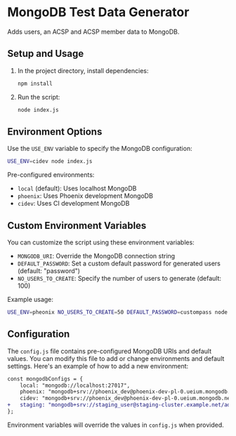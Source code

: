 # MongoDB Test Data Generator

Adds users, an ACSP and ACSP member data to MongoDB.

## Setup and Usage

1. In the project directory, install dependencies:
   ```bash
   npm install
   ```

2. Run the script:
   ```bash
   node index.js
   ```

## Environment Options

Use the `USE_ENV` variable to specify the MongoDB configuration:

```bash
USE_ENV=cidev node index.js
```

Pre-configured environments:
- `local` (default): Uses localhost MongoDB
- `phoenix`: Uses Phoenix development MongoDB
- `cidev`: Uses CI development MongoDB

## Custom Environment Variables

You can customize the script using these environment variables:

- `MONGODB_URI`: Override the MongoDB connection string
- `DEFAULT_PASSWORD`: Set a custom default password for generated users (default: "password")
- `NO_USERS_TO_CREATE`: Specify the number of users to generate (default: 100)

Example usage:
```bash
USE_ENV=pheonix NO_USERS_TO_CREATE=50 DEFAULT_PASSWORD=custompass node index.js
```

## Configuration

The `config.js` file contains pre-configured MongoDB URIs and default values. You can modify this file to add or change environments and default settings. Here's an example of how to add a new environment:

```diff
const mongodbConfigs = {
    local: "mongodb://localhost:27017",
    phoenix: "mongodb+srv://phoenix_dev@phoenix-dev-pl-0.ueium.mongodb.net/admin?...",
    cidev: "mongodb+srv://phoenix_dev@phoenix-dev-pl-0.ueium.mongodb.net/admin?...",
+   staging: "mongodb+srv://staging_user@staging-cluster.example.net/admin?..."
};
```

Environment variables will override the values in `config.js` when provided.
